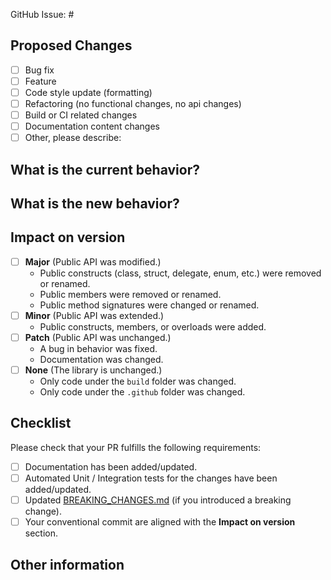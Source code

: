 GitHub Issue: #
<!-- Link to relevant GitHub issue if applicable.
     All PRs should be associated with an issue -->

## Proposed Changes
<!-- Please check one or more that apply to this PR. -->

 - [ ] Bug fix
 - [ ] Feature
 - [ ] Code style update (formatting)
 - [ ] Refactoring (no functional changes, no api changes)
 - [ ] Build or CI related changes
 - [ ] Documentation content changes
 - [ ] Other, please describe:

## What is the current behavior?
<!-- Please describe the current behavior that you are modifying,
     or link to a relevant issue. -->

## What is the new behavior?
<!-- Please describe the new behavior after your modifications. -->

## Impact on version
<!-- Please select one or more based on your commits. -->

- [ ] **Major** (Public API was modified.)
  - Public constructs (class, struct, delegate, enum, etc.) were removed or renamed.
  - Public members were removed or renamed.
  - Public method signatures were changed or renamed.
- [ ] **Minor** (Public API was extended.)
  - Public constructs, members, or overloads were added.
- [ ] **Patch** (Public API was unchanged.)
  - A bug in behavior was fixed.
  - Documentation was changed.
- [ ] **None** (The library is unchanged.)
  - Only code under the `build` folder was changed.
  - Only code under the `.github` folder was changed.

## Checklist

Please check that your PR fulfills the following requirements:

- [ ] Documentation has been added/updated.
- [ ] Automated Unit / Integration tests for the changes have been added/updated.
- [ ] Updated [BREAKING_CHANGES.md](../BREAKING_CHANGES.md) (if you introduced a breaking change).
- [ ] Your conventional commit are aligned with the **Impact on version** section.

<!-- If this PR contains a breaking change, please describe the impact
     and migration path for existing applications below. -->

## Other information
<!-- Please provide any additional information if necessary -->

